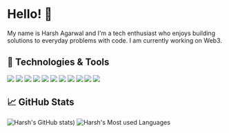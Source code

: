 # Hello! 👋

My name is Harsh Agarwal and I'm a tech enthusiast who enjoys building solutions to everyday problems with code. I am currently working on Web3.


## 🔧 Technologies & Tools

![](https://img.shields.io/badge/OS-Linux-informational?style=flat&logo=linux&logoColor=white&color=2bbc8a)
![](https://img.shields.io/badge/Editor-VSCode-informational?style=flat&logo=visual-studio-code&logoColor=white&color=2bbc8a)
![](https://img.shields.io/badge/Code-C++-informational?style=flat&logo=c%2B%2B&logoColor=white&color=2bbc8a)
![](https://img.shields.io/badge/Code-Python-informational?style=flat&logo=python&logoColor=white&color=2bbc8a)
![](https://img.shields.io/badge/TensorFlow-FF6F00?style=flat&logo=TensorFlow&logoColor=white&color=2bbc8a)
![](https://img.shields.io/badge/PyTorch-EE4C2C?style=flat&logo=PyTorch&logoColor=white&color=2bbc8a)
![](https://img.shields.io/badge/Jupyter-F37626?style=flat&logo=Jupyter&logoColor=white&color=2bbc8a)
![](https://img.shields.io/badge/Flask-000000?style=flat&logo=Flask&logoColor=white&color=2bbc8a)
![](https://img.shields.io/badge/Docker-2CA5E0?style=flat&logo=Docker&logoColor=white&color=2bbc8a)
![](https://img.shields.io/badge/kubernetes-326ce5?style=flat&logo=kubernetes&logoColor=white&color=2bbc8a)
![](https://img.shields.io/badge/Amazon_AWS-232F3E?style=flat&logo=Amazon_AWS&logoColor=white&color=2bbc8a)

## &#x1f4c8; GitHub Stats

![Harsh's GitHub stats](https://github-readme-stats.vercel.app/api?username=harsh9200&show_icons=true&line_height=27&count_private=true&title_color=ffffff&text_color=c9cacc&icon_color=2bbc8a&bg_color=1d1f21))
![Harsh's Most used Languages](https://github-readme-stats.vercel.app/api/top-langs/?username=harsh9200&hide=java,html,css,tex&langs_count=3&title_color=ffffff&text_color=c9cacc&icon_color=2bbc8a&bg_color=1d1f21)
